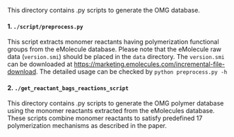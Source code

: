 This directory contains .py scripts to generate the OMG database.
#### 1. `./script/preprocess.py`
This script extracts monomer reactants having polymerization functional groups from the eMolecule database. 
Please note that the eMolecule raw data (`version.smi`) should be placed in the `data` directory. The `version.smi` can be downloaded at https://marketing.emolecules.com/incremental-file-download. 
The detailed usage can be checked by `python preprocess.py -h`

#### 2. `./get_reactant_bags_reactions_script`
This directory contains .py scripts to generate the OMG polymer database using the monomer reactants extracted from the eMolecules database. 
These scripts combine monomer reactants to satisfy predefined 17 polymerization mechanisms as described in the paper. 